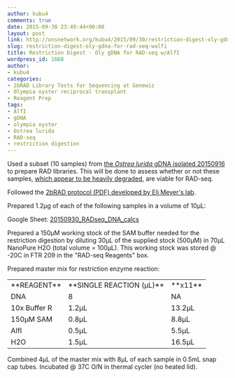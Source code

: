 ```yaml
---
author: kubu4
comments: true
date: 2015-09-30 23:49:44+00:00
layout: post
link: http://onsnetwork.org/kubu4/2015/09/30/restriction-digest-oly-gdna-for-rad-seq-walfi/
slug: restriction-digest-oly-gdna-for-rad-seq-walfi
title: Restriction Digest - Oly gDNA for RAD-seq w/AlfI
wordpress_id: 1668
author:
- kubu4
categories:
- 2bRAD Library Tests for Sequencing at Genewiz
- Olympia oyster reciprocal transplant
- Reagent Prep
tags:
- AlfI
- gDNA
- olympia oyster
- Ostrea lurida
- RAD-seq
- restriction digestion
---
```


Used a subset (10 samples) from [the _Ostrea lurida_ gDNA isolated 20150916](http://onsnetwork.org/kubu4/2015/09/16/dna-isolation-olympia-oyster-whole-body/) to prepare RAD libraries. This will be done to assess whether or not these samples, [which appear to be heavily degraded](http://onsnetwork.org/kubu4/2015/09/17/agarose-gel-olympia-oyster-whole-body-gdna-integrity-check/), are viable for RAD-seq.

Followed the [2bRAD protocol (PDF) developed by Eli Meyer's lab](https://github.com/sr320/LabDocs/blob/master/protocols/External_Protocols/2bRAD_11Aug2015.pdf).

Prepared 1.2μg of each of the following samples in a volume of 10μL:

Google Sheet: [20150930_RADseq_DNA_calcs](https://docs.google.com/spreadsheets/d/1k8VtHUbHCHtXkKFj6296UqQK9wj3J5Q7lafTa7nRIv0/edit?usp=sharing)





Prepared a 150μM working stock of the SAM buffer needed for the restriction digestion by diluting 30μL of the supplied stock (500μM) in 70μL NanoPure H2O (total volume = 100μL). This working stock was stored @ -20C in FTR 209 in the "RAD-seq Reagents" box.

Prepared master mix for restriction enzyme reaction:

<table >
<tbody >
<tr >

<td >**REAGENT**
</td>

<td >**SINGLE REACTION (μL)**
</td>

<td >**x11**
</td>
</tr>
<tr >

<td >DNA
</td>

<td >8
</td>

<td >NA
</td>
</tr>
<tr >

<td >10x Buffer R
</td>

<td >1.2μL
</td>

<td >13.2μL
</td>
</tr>
<tr >

<td >150μM SAM
</td>

<td >0.8μL
</td>

<td >8.8μL
</td>
</tr>
<tr >

<td >AlfI
</td>

<td >0.5μL
</td>

<td >5.5μL
</td>
</tr>
<tr >

<td >H2O
</td>

<td >1.5μL
</td>

<td >16.5μL
</td>
</tr>
</tbody>
</table>



Combined 4μL of the master mix with 8μL of each sample in 0.5mL snap cap tubes. Incubated @ 37C O/N in thermal cycler (no heated lid).
